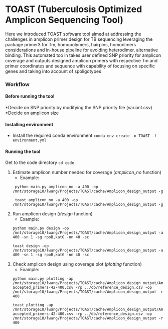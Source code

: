 # TOAST (Tuberculosis Optimized Amplicon Sequencing Tool)
<!-- - TB and Other pathogen Amplicon Sequencing Tool
- TB ONT Amplicon Sequencing Tool -->

Here we introduced TOAST software tool aimed at addressing the challenges in amplicon primer design for TB sequencing leveraging the package primer3 for Tm, homopolymers, hairpins, homodimers considerations and in-house pipeline for avoiding heterodimer, alternative binding. This automated too in takes user defined SNP priority for amplicon coverage and outputs designed amplicon primers with respective Tm and primer coordinates and sequence with capability of focusing on specific genes and taking into account of spoligotypes 

### Workflow
#### Before running the tool
*Decide on SNP priority by modifying the SNP priority file (variant.csv)
*Decide on amplicon size

#### Installing environment
- Install the required conda environment
    ```conda env create -n TOAST -f environment.yml```
    
#### Running the tool
Get to the code directory
```cd code```

1. Estimate amplicon number needed for coverage (*amplicon_no* function)
   - Example: 
   ```
    python main.py amplicon_no -a 400 -op /mnt/storage10/lwang/Projects/TOAST/cache/Amplicon_design_output -g

    toast amplicon_no -a 400 -op /mnt/storage10/lwang/Projects/TOAST/cache/Amplicon_design_output -g
   ```
2. Run amplicon design (*design* function)
    - Example: 
    ```
    python main.py design -op /mnt/storage10/lwang/Projects/TOAST/cache/Amplicon_design_output -a 400 -sn 1 -sg rpoB,katG -nn 40 -sc

    toast design -op /mnt/storage10/lwang/Projects/TOAST/cache/Amplicon_design_output -a 400 -sn 1 -sg rpoB,katG -nn 40 -sc
    ```
3. Check amplicon design using coverage plot (*plotting* function)
    - Example: 
    ```
    python main.py plotting -ap /mnt/storage10/lwang/Projects/TOAST/cache/Amplicon_design_output/Amplicon_design_output/Primer_design-accepted_primers-42-400.csv -rp ../db/reference_design.csv -op /mnt/storage10/lwang/Projects/TOAST/cache/Amplicon_design_output -r 400
    
    toast plotting -ap /mnt/storage10/lwang/Projects/TOAST/cache/Amplicon_design_output/Amplicon_design_output/Primer_design-accepted_primers-42-400.csv -rp ../db/reference_design.csv -op /mnt/storage10/lwang/Projects/TOAST/cache/Amplicon_design_output -r 400
    ``` 

